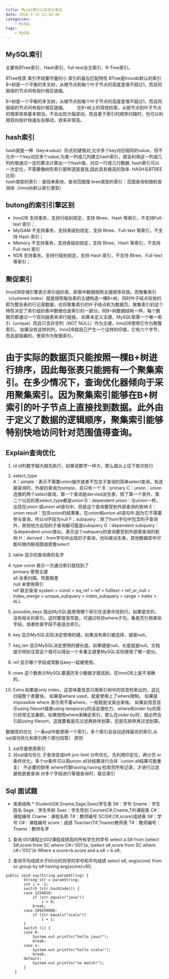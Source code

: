 ```yaml
---
title: Mysql索引以及优化笔记
date: 2018-3-15 21:18:40
categories:
	- MySQL
tags:
	- MySQL
---
```


## MySQL索引
主要有BTree索引、Hash索引、full-text全文索引、R-Tree索引。  

BTree性质
	索引字段要尽量的小
    索引的最左匹配特性
BTree是Innodb默认的索引
B+树是一个平衡的多叉树，从根节点到每个叶子节点的高度差值不超过1，而且同层级的节点间有指针相互链接。

B+树是一个平衡的多叉树，从根节点到每个叶子节点的高度差值不超过1，而且同层级的节点间有指针相互链接。
　　在B+树上的常规检索，从根节点到叶子节点的搜索效率基本相当，不会出现大幅波动，而且基于索引的顺序扫描时，也可以利用双向指针快速左右移动，效率非常高。

## hash索引
hash就是一种（key=>value）形式的键值对,允许多个key对应相同的value，但不允许一个key对应多个value,为某一列或几列建立hash索引，就会利用这一列或几列的值通过一定的算法计算出一个hash值，对应一行或几行数据. hash索引可以一次定位，不需要像树形索引那样逐层查找,因此具有极高的效率.
HASH与BTREE比较:  
    hash类型的索引：查找单条快，查询范围慢
    bree类型的索引：范围查询和随机查询快（innodb默认索引类型）


## butong的索引引擎区别
* InnoDB 支持事务，支持行级别锁定，支持 Btree、Hash 等索引，不支持Full-text 索引；
* MyISAM 不支持事务，支持表级别锁定，支持 Btree、Full-text 等索引，不支持 Hash 索引；
* Memory 不支持事务，支持表级别锁定，支持 Btree、Hash 等索引，不支持 Full-text 索引
* NDB 支持事务，支持行级别锁定，支持 Hash 索引，不支持 Btree、Full-text 等索引；

## 聚促索引
InnoDB存储引擎表示索引组织表，即表中数据按照主键顺序存放。而聚集索引（clustered index）就是按照每张表的主键构造一棵B+树，同时叶子结点存放的即为整张表的行记录数据，也将聚集索引的叶子结点称为数据页。聚集索引的这个特性决定了索引组织表中数据也是索引的一部分。同B+树数据结构一样，每个数据页都通过一个双向链表来进行链接。
如果未定义主键，MySQL取第一个唯一索引（unique）而且只含非空列（NOT NULL）作为主键，InnoDB使用它作为聚簇索引。
如果没有这样的列，InnoDB就自己产生一个这样的ID值，它有六个字节，而且是隐藏的，使其作为聚簇索引。

# 由于实际的数据页只能按照一棵B+树进行排序，因此每张表只能拥有一个聚集索引。在多少情况下，查询优化器倾向于采用聚集索引。因为聚集索引能够在B+树索引的叶子节点上直接找到数据。此外由于定义了数据的逻辑顺序，聚集索引能够特别快地访问针对范围值得查询。

## Explain查询优化
1. id id列数字越大越先执行，如果说数字一样大，那么就从上往下依次执行  
2. select_type   
A：simple：表示不需要union操作或者不包含子查询的简单select查询。有连接查询时，外层的查询为simple，且只有一个
B：primary
C：union：union连接的两个select查询，第一个查询是dervied派生表，除了第一个表外，第二个以后的表select_type都是union
D：dependent union：与union一样，出现在union 或union all语句中，但是这个查询要受到外部查询的影响
E：union result：包含union的结果集，在union和union all语句中,因为它不需要参与查询，所以id字段为null
F：subquery：除了from字句中包含的子查询外，其他地方出现的子查询都可能是subquery
G：dependent subquery：与dependent union类似，表示这个subquery的查询要受到外部表查询的影响
H：derived：from字句中出现的子查询，也叫做派生表，其他数据库中可能叫做内联视图或嵌套select 
3. table 显示的查询表的名字
4. type 
const 表示一次通过索引就找到了  
primary 使用主键  
all 全表扫描，性能极差  
null 未使用索引  
ref 联合查询
system > const > eq_ref > ref > fulltext > ref_or_null > index_merge > unique_subquery > index_subquery > range > index > ALL
5. possible_keys
指出MySQL能使用哪个索引在该表中找到行。如果是空的，没有相关的索引。这时要提高性能，可通过检验where子句，看是否引用某些字段，或者检查字段不是适合索引。
6. key
显示MySQL实际决定使用的键。如果没有索引被选择，键是null。
7. key_len
显示MySQL决定使用的键长度。如果键是null，长度就是null。文档提示特别注意这个值可以得出一个多重主键里MySQL实际使用了哪一部分。
8. ref
显示哪个字段或常数与key一起被使用。

9. rows
这个数表示MySQL要遍历多少数据才能找到，在InnoDB上是不准确的。

10. Extra
 如果是only index，这意味着信息只用索引树中的信息检索出的，这比扫描整个表要快。
    如果是where used，就是使用上了where限制。
    如果是impossible where 表示用不着where，一般就是没查出来啥。
    如果此信息显示using filesort或者using temporary的话会很吃力，where和order by的索引经常无法兼顾，如果按照where来确定索引，那么在order by时，就必然会引起using filesort，这就要看是先过滤再排序划算，还是先排序再过滤划算。

数据库的优化（一条sql中能使用一个索引，多个索引会自动选择最优的索引,从sql语句优化和索引两个部分回答）
原则
1. sql尽量使用索引
2. 对sql语句优化
子查询变成left join
limit 分布优化，先利用ID定位，再分页
or条件优化，多个or条件可以用union all对结果进行合并（union all结果可能重复）
不必要的排序
where代替having,having 检索完所有记录，才进行过滤
避免嵌套查询
对多个字段进行等值查询时，联合索引

## Sql 面试题
* 库表结构  *
    Student(S#,Sname,Sage,Ssex)学生表
    S#：学号
    Sname：学生姓名
    Sage：学生年龄
    Ssex：学生性别
    Course(C#,Cname,T#)课程表
    C#：课程编号
    Cname：课程名称
    T#：教师编号
    SC(S#,C#,score)成绩表
    S#：学号
    C#：课程编号
    score：成绩
    Teacher(T#,Tname)教师表
    T#：教师编号：
    Tname：教师名字
1. 查询 001课程比002课程成绩高的所有学生的学号
select a.S# from (select S#,score from SC where C#='001')a, (select s#,score from SC where c#='002')b Where a.score>b.score and a.s# = b.s#;

2. 查询平均成绩大于60分的同学的学号和平均成绩
select s#, avg(score) from sc group by s# having avg(score)>60;


```
public void say(String paramString) {
        String str = paramString;
        int i = -1;
        switch (str.hashCode()) {
        case 3254818:
            if (str.equals("java"))
                i = 0;
            break;
        case 109250886:
            if (str.equals("scala"))
                i = 1;
        }
        switch (i) {
        case 0:
            System.out.println("hello java!");
            break;
        case 1:
            System.out.println("hello scala!");
            break;
        default:
            System.out.println("no match!");
        }
    }
```